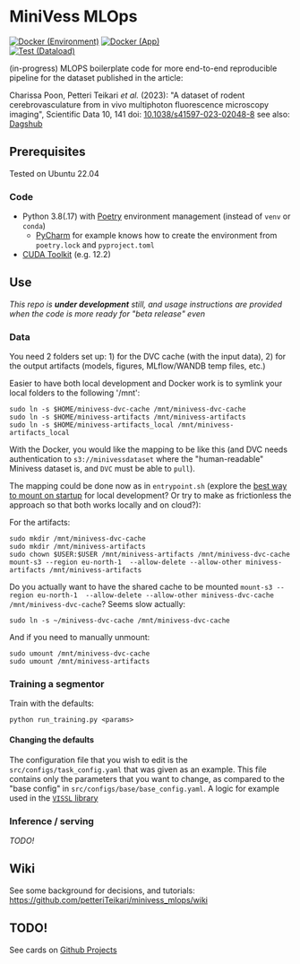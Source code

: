 # MiniVess MLOps

[![Docker (Environment)](https://github.com/petteriTeikari/minivess_mlops/actions/workflows/env_docker-image.yml/badge.svg)](https://github.com/petteriTeikari/minivess_mlops/actions/workflows/env_docker-image.yml)
[![Docker (App)](https://github.com/petteriTeikari/minivess_mlops/actions/workflows/app_docker-image.yml/badge.svg)](https://github.com/petteriTeikari/minivess_mlops/actions/workflows/app_docker-image.yml)
<br>[![Test (Dataload)](https://github.com/petteriTeikari/minivess_mlops/actions/workflows/test_dataload.yml/badge.svg)](https://github.com/petteriTeikari/minivess_mlops/actions/workflows/test_dataload.yml)


(in-progress) MLOPS boilerplate code for more end-to-end reproducible pipeline for the dataset published in the article:

Charissa Poon, Petteri Teikari _et al._ (2023): 
"A dataset of rodent cerebrovasculature from in vivo multiphoton fluorescence microscopy imaging", 
Scientific Data 10, 141 doi: [10.1038/s41597-023-02048-8](https://doi.org/10.1038/s41597-023-02048-8) see also: [Dagshub](https://dagshub.com/petteriTeikari/minivess_mlops)

## Prerequisites

Tested on Ubuntu 22.04 

### Code

* Python 3.8(.17) with [Poetry](https://python-poetry.org/) environment management (instead of `venv` or `conda`)
  * [PyCharm](https://www.jetbrains.com/help/pycharm/poetry.html#poetry-env) for example knows how to create the environment from `poetry.lock` and `pyproject.toml` 
* [CUDA Toolkit](https://developer.nvidia.com/cuda-downloads?target_os=Linux&target_arch=x86_64&Distribution=Ubuntu&target_version=22.04&target_type=deb_local) (e.g. 12.2)

## Use

_This repo is **under development** still, 
and usage instructions are provided when the code is more ready for "beta release" even_

### Data

You need 2 folders set up: 1) for the DVC cache (with the input data), 2) for the output artifacts (models, figures, MLflow/WANDB temp files, etc.)

Easier to have both local development and Docker work is to symlink your local folders to the following '/mnt':

```
sudo ln -s $HOME/minivess-dvc-cache /mnt/minivess-dvc-cache
sudo ln -s $HOME/minivess-artifacts /mnt/minivess-artifacts
sudo ln -s $HOME/minivess-artifacts_local /mnt/minivess-artifacts_local
```

With the Docker, you would like the mapping to be like this (and DVC needs authentication 
to `s3://minivessdataset` where the "human-readable" Minivess dataset is, and `DVC` must 
be able to `pull`).

The mapping could be done now as in `entrypoint.sh` 
(explore the [best way to mount on startup](https://www.google.com/search?q=mount+s3+ubuntu+at+startup&oq=mount+s3+ubuntu+at+startup&gs_lcrp=EgZjaHJvbWUyBggAEEUYOTIHCAEQIRigATIKCAIQIRgWGB0YHjIKCAMQIRgWGB0YHtIBCDc2NTVqMGo3qAIAsAIA&sourceid=chrome&ie=UTF-8) 
for local development? Or try to make as frictionless the approach so that both works locally and on cloud?):

For the artifacts:

```
sudo mkdir /mnt/minivess-dvc-cache
sudo mkdir /mnt/minivess-artifacts
sudo chown $USER:$USER /mnt/minivess-artifacts /mnt/minivess-dvc-cache
mount-s3 --region eu-north-1  --allow-delete --allow-other minivess-artifacts /mnt/minivess-artifacts
```

Do you actually want to have the shared cache to be mounted 
`mount-s3 --region eu-north-1  --allow-delete --allow-other minivess-dvc-cache /mnt/minivess-dvc-cache`? 
Seems slow actually:

```
sudo ln -s ~/minivess-dvc-cache /mnt/minivess-dvc-cache
```

And if you need to manually unmount:

```
sudo umount /mnt/minivess-dvc-cache
sudo umount /mnt/minivess-artifacts
```

### Training a segmentor

Train with the defaults:

```
python run_training.py <params>
```

#### Changing the defaults

The configuration file that you wish to edit is the 
`src/configs/task_config.yaml` that was given as an example. 
This file contains only the parameters that you want to change, 
as compared to the "base config" in `src/configs/base/base_config.yaml`.
A logic for example used in the [`VISSL` library](https://colab.research.google.com/github/facebookresearch/vissl/blob/stable/tutorials/Understanding_VISSL_Training_and_YAML_Config.ipynb)

### Inference / serving

_TODO!_

## Wiki

See some background for decisions, and tutorials: https://github.com/petteriTeikari/minivess_mlops/wiki

## TODO!

See cards on [Github Projects](https://github.com/users/petteriTeikari/projects/2)
